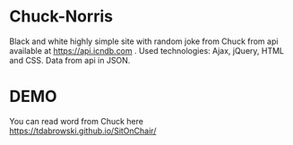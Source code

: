# Chuck-Norris
Black and white highly simple site with random joke from Chuck from api available at https://api.icndb.com .
Used technologies: Ajax, jQuery, HTML and CSS. Data from api in JSON.

# DEMO
You can read word from Chuck here https://tdabrowski.github.io/SitOnChair/
